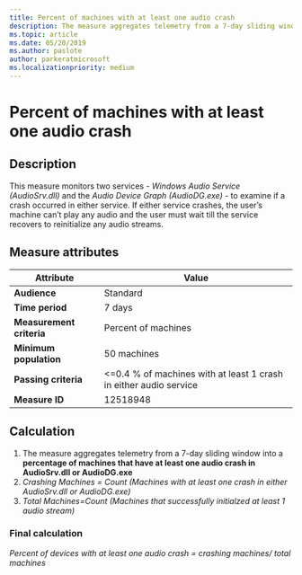 ```yaml
---
title: Percent of machines with at least one audio crash
description: The measure aggregates telemetry from a 7-day sliding window into a percentage of machines that have at least one audio crash in AudioSrv.dll or AudioDG.exe
ms.topic: article
ms.date: 05/20/2019
ms.author: paslote
author: parkeratmicrosoft
ms.localizationpriority: medium
---
```


# Percent of machines with at least one audio crash

## Description

This measure monitors two services - *Windows Audio Service (AudioSrv.dll)* and the *Audio Device Graph (AudioDG.exe)* - to examine if a crash occurred in either service. If either service crashes, the user’s machine can’t play any audio and the user must wait till the service recovers to reinitialize any audio streams.

## Measure attributes

|Attribute|Value|
|----|----|
|**Audience**|Standard|
|**Time period**|7 days|
|**Measurement criteria**|Percent of machines|
|**Minimum population**|50 machines|
|**Passing criteria**|<=0.4 % of machines with at least 1 crash in either audio service|
|**Measure ID**|12518948|

## Calculation

1. The measure aggregates telemetry from a 7-day sliding window into a **percentage of machines that have at least one audio crash in AudioSrv.dll or AudioDG.exe**
2. *Crashing Machines = Count (Machines with at least one crash in either AudioSrv.dll or AudioDG.exe)*
3. *Total Machines=Count (Machines that successfully initialzed at least 1 audio stream)*

### Final calculation

*Percent of devices with at least one audio crash = crashing machines/ total machines*